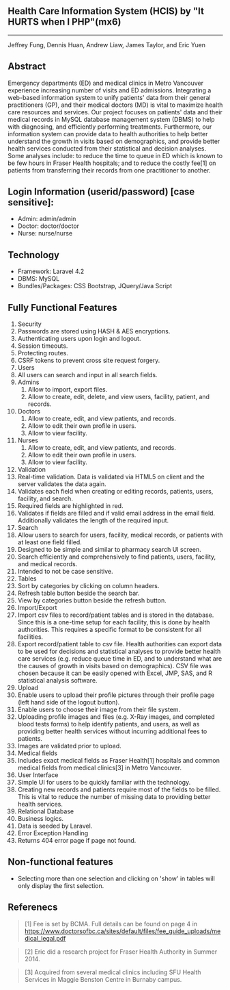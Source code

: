 
## Health Care Information System (HCIS) by "It HURTS when I PHP"(mx6)

---------------------------------------
Jeffrey Fung, Dennis Huan, Andrew Liaw, James Taylor, and Eric Yuen
## Abstract
Emergency departments (ED) and medical clinics in Metro Vancouver experience increasing number of visits and ED admissions. Integrating a web-based information system to unify patients' data from their general practitioners (GP), and their medical
doctors (MD) is vital to maximize health care resources and services. Our project focuses on patients' data and their medical records in MySQL database management system (DBMS) to help with diagnosing, and efficiently performing treatments. 
Furthermore, our information system can provide data to health authorities to help better understand the growth in visits based on demographics, and provide better health services conducted from their statistical and decision analyses. 
Some analyses include: to reduce the time to queue in ED which is known to be few hours in Fraser Health hospitals; and to reduce the costly fee[1] on patients from transferring their records from one practitioner to another.


## Login Information (userid/password) [case sensitive]:
- Admin: admin/admin
- Doctor: doctor/doctor
- Nurse: nurse/nurse


## Technology
- Framework: Laravel 4.2
- DBMS: MySQL
- Bundles/Packages: CSS Bootstrap, JQuery/Java Script

    
## Fully Functional Features
1. Security
  1. Passwords are stored using HASH & AES encryptions.
  2. Authenticating users upon login and logout.
  3. Session timeouts.
  4. Protecting routes.
  5. CSRF tokens to prevent cross site request forgery.
2. Users
  1. All users can search and input in all search fields.
  2. Admins 
        1. Allow to import, export files.
        2. Allow to create, edit, delete, and view users, facility, patient, and records.
  3. Doctors
        1. Allow to create, edit, and view patients, and records.
        2. Allow to edit their own profile in users.
        3. Allow to view facility.
  4. Nurses
        1. Allow to create, edit, and view patients, and records.
        2. Allow to edit their own profile in users.
        3. Allow to view facility.       
3. Validation
  1. Real-time validation. Data is validated via HTML5 on client and the server validates the data again.
  2. Validates each field when creating or editing records, patients, users, facility, and search.
  3. Required fields are highlighted in red.
  4. Validates if fields are filled and if valid email address in the email field. Additionally validates the length of the required input.
4. Search
  1. Allow users to search for users, facility, medical records, or patients with at least one field filled. 
  2. Designed to be simple and similar to pharmacy search UI screen.
  3. Search efficiently and comprehensively to find patients, users, facility, and medical records.
  4. Intended to not be case sensitive.
5. Tables
  1. Sort by categories by clicking on column headers.
  2. Refresh table button beside the search bar.
  3. View by categories button beside the refresh button.
6. Import/Export
  1. Import csv files to record/patient tables and is stored in the database. Since this is a one-time setup for each facility, this is done by health authorities. This requires a specific format to be consistent for all facilities.
  2. Export record/patient table to csv file. Health authorities can export data to be used for decisions and statistical analyses to provide better health care services (e.g. reduce queue time in ED, and to understand what are the causes of growth in visits based on demographics). CSV file was chosen because it can be easily opened with Excel, JMP, SAS, and R statistical analysis software.
7. Upload
  1. Enable users to upload their profile pictures through their profile page (left hand side of the logout button).
  2. Enable users to choose their image from their file system.
  3. Uploading profile images and files (e.g. X-Ray images, and completed blood tests forms) to help identify patients, and users, as well as providing better health services without incurring additional fees to patients.
  4. Images are validated prior to upload.
8. Medical fields
  1. Includes exact medical fields as Fraser Health[1] hospitals and common medical fields from medical clinics[3] in Metro Vancouver. 
9. User Interface
  1. Simple UI for users to be quickly familiar with the technology.
  2. Creating new records and patients require most of the fields to be filled. This is vital to reduce the number of missing data to providing better health services.
10. Relational Database
  1. Business logics.
  2. Data is seeded by Laravel.
11. Error Exception Handling
  1. Returns 404 error page if page not found.
  
## Non-functional features 
- Selecting more than one selection and clicking on 'show' in tables will only display the first selection.

## Referenecs
  >[1] Fee is set by BCMA. Full details can be found on page 4 in https://www.doctorsofbc.ca/sites/default/files/fee_guide_uploads/medical_legal.pdf
  
  >[2] Eric did a research project for Fraser Health Authority in Summer 2014.
  
  >[3] Acquired from several medical clinics including SFU Health Services in Maggie Benston Centre in Burnaby campus.